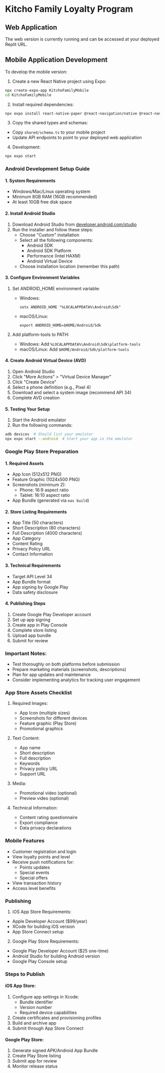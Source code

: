 # Kitcho Family Loyalty Program

## Web Application
The web version is currently running and can be accessed at your deployed Replit URL.

## Mobile Application Development
To develop the mobile version:

1. Create a new React Native project using Expo:
```bash
npx create-expo-app KitchoFamilyMobile
cd KitchoFamilyMobile
```

2. Install required dependencies:
```bash
npx expo install react-native-paper @react-navigation/native @react-navigation/native-stack react-native-screens react-native-safe-area-context @react-native-async-storage/async-storage
```

3. Copy the shared types and schemas:
- Copy `shared/schema.ts` to your mobile project
- Update API endpoints to point to your deployed web application

4. Development:
```bash
npx expo start
```

### Android Development Setup Guide

#### 1. System Requirements
- Windows/Mac/Linux operating system
- Minimum 8GB RAM (16GB recommended)
- At least 10GB free disk space

#### 2. Install Android Studio
1. Download Android Studio from [developer.android.com/studio](https://developer.android.com/studio)
2. Run the installer and follow these steps:
   - Choose "Custom" installation
   - Select all the following components:
     - Android SDK
     - Android SDK Platform
     - Performance (Intel HAXM)
     - Android Virtual Device
   - Choose installation location (remember this path)

#### 3. Configure Environment Variables
1. Set ANDROID_HOME environment variable:
   - Windows:
     ```
     setx ANDROID_HOME "%LOCALAPPDATA%\Android\Sdk"
     ```
   - macOS/Linux:
     ```
     export ANDROID_HOME=$HOME/Android/Sdk
     ```

2. Add platform-tools to PATH:
   - Windows: Add `%LOCALAPPDATA%\Android\Sdk\platform-tools`
   - macOS/Linux: Add `$HOME/Android/Sdk/platform-tools`

#### 4. Create Android Virtual Device (AVD)
1. Open Android Studio
2. Click "More Actions" > "Virtual Device Manager"
3. Click "Create Device"
4. Select a phone definition (e.g., Pixel 4)
5. Download and select a system image (recommend API 34)
6. Complete AVD creation

#### 5. Testing Your Setup
1. Start the Android emulator
2. Run the following commands:
```bash
adb devices  # Should list your emulator
npx expo start --android  # Start your app in the emulator
```

### Google Play Store Preparation

#### 1. Required Assets
- App Icon (512x512 PNG)
- Feature Graphic (1024x500 PNG)
- Screenshots (minimum 2):
  - Phone: 16:9 aspect ratio
  - Tablet: 16:10 aspect ratio
- App Bundle (generated via `eas build`)

#### 2. Store Listing Requirements
- App Title (50 characters)
- Short Description (80 characters)
- Full Description (4000 characters)
- App Category
- Content Rating
- Privacy Policy URL
- Contact Information

#### 3. Technical Requirements
- Target API Level 34
- App Bundle format
- App signing by Google Play
- Data safety disclosure

#### 4. Publishing Steps
1. Create Google Play Developer account
2. Set up app signing
3. Create app in Play Console
4. Complete store listing
5. Upload app bundle
6. Submit for review

### Important Notes:
- Test thoroughly on both platforms before submission
- Prepare marketing materials (screenshots, descriptions)
- Plan for app updates and maintenance
- Consider implementing analytics for tracking user engagement

### App Store Assets Checklist
1. Required Images:
   - App Icon (multiple sizes)
   - Screenshots for different devices
   - Feature graphic (Play Store)
   - Promotional graphics

2. Text Content:
   - App name
   - Short description
   - Full description
   - Keywords
   - Privacy policy URL
   - Support URL

3. Media:
   - Promotional video (optional)
   - Preview video (optional)

4. Technical Information:
   - Content rating questionnaire
   - Export compliance
   - Data privacy declarations

### Mobile Features
- Customer registration and login
- View loyalty points and level
- Receive push notifications for:
  - Points updates
  - Special events
  - Special offers
- View transaction history
- Access level benefits

### Publishing
1. iOS App Store Requirements:
- Apple Developer Account ($99/year)
- XCode for building iOS version
- App Store Connect setup

2. Google Play Store Requirements:
- Google Play Developer Account ($25 one-time)
- Android Studio for building Android version
- Google Play Console setup

### Steps to Publish

#### iOS App Store:
1. Configure app settings in Xcode:
   - Bundle identifier
   - Version number
   - Required device capabilities
2. Create certificates and provisioning profiles
3. Build and archive app
4. Submit through App Store Connect

#### Google Play Store:
1. Generate signed APK/Android App Bundle
2. Create Play Store listing
3. Submit app for review
4. Monitor release status